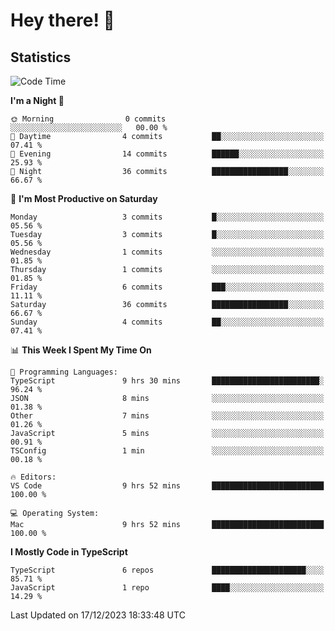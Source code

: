 # Hey there! 👋


## Statistics
<!--START_SECTION:waka-->
![Code Time](http://img.shields.io/badge/Code%20Time-9%20mins-blue)

**I'm a Night 🦉** 

```text
🌞 Morning                0 commits           ░░░░░░░░░░░░░░░░░░░░░░░░░   00.00 % 
🌆 Daytime                4 commits           ██░░░░░░░░░░░░░░░░░░░░░░░   07.41 % 
🌃 Evening                14 commits          ██████░░░░░░░░░░░░░░░░░░░   25.93 % 
🌙 Night                  36 commits          █████████████████░░░░░░░░   66.67 % 
```
📅 **I'm Most Productive on Saturday** 

```text
Monday                   3 commits           █░░░░░░░░░░░░░░░░░░░░░░░░   05.56 % 
Tuesday                  3 commits           █░░░░░░░░░░░░░░░░░░░░░░░░   05.56 % 
Wednesday                1 commits           ░░░░░░░░░░░░░░░░░░░░░░░░░   01.85 % 
Thursday                 1 commits           ░░░░░░░░░░░░░░░░░░░░░░░░░   01.85 % 
Friday                   6 commits           ███░░░░░░░░░░░░░░░░░░░░░░   11.11 % 
Saturday                 36 commits          █████████████████░░░░░░░░   66.67 % 
Sunday                   4 commits           ██░░░░░░░░░░░░░░░░░░░░░░░   07.41 % 
```


📊 **This Week I Spent My Time On** 

```text
💬 Programming Languages: 
TypeScript               9 hrs 30 mins       ████████████████████████░   96.24 % 
JSON                     8 mins              ░░░░░░░░░░░░░░░░░░░░░░░░░   01.38 % 
Other                    7 mins              ░░░░░░░░░░░░░░░░░░░░░░░░░   01.26 % 
JavaScript               5 mins              ░░░░░░░░░░░░░░░░░░░░░░░░░   00.91 % 
TSConfig                 1 min               ░░░░░░░░░░░░░░░░░░░░░░░░░   00.18 % 

🔥 Editors: 
VS Code                  9 hrs 52 mins       █████████████████████████   100.00 % 

💻 Operating System: 
Mac                      9 hrs 52 mins       █████████████████████████   100.00 % 
```

**I Mostly Code in TypeScript** 

```text
TypeScript               6 repos             █████████████████████░░░░   85.71 % 
JavaScript               1 repo              ████░░░░░░░░░░░░░░░░░░░░░   14.29 % 
```




 Last Updated on 17/12/2023 18:33:48 UTC
<!--END_SECTION:waka-->


